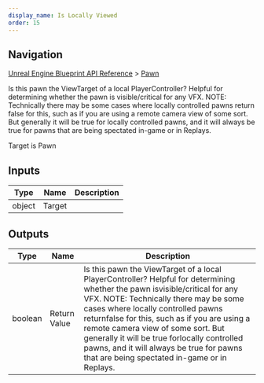 ```yaml
---
display_name: Is Locally Viewed
order: 15
---
```

## Navigation

[Unreal Engine Blueprint API Reference](https://dev.epicgames.com/documentation/en-us/unreal-engine/BlueprintAPI) > [Pawn](https://dev.epicgames.com/documentation/en-us/unreal-engine/BlueprintAPI/Pawn)

Is this pawn the ViewTarget of a local PlayerController? Helpful for determining whether the pawn is
visible/critical for any VFX. NOTE: Technically there may be some cases where locally controlled pawns return
false for this, such as if you are using a remote camera view of some sort. But generally it will be true for
locally controlled pawns, and it will always be true for pawns that are being spectated in-game or in Replays.

Target is Pawn

## Inputs

| Type | Name | Description |
| --- | --- | --- |
| object | Target |  |

## Outputs

| Type | Name | Description |
| --- | --- | --- |
| boolean | Return Value | Is this pawn the ViewTarget of a local PlayerController? Helpful for determining whether the pawn isvisible/critical for any VFX. NOTE: Technically there may be some cases where locally controlled pawns returnfalse for this, such as if you are using a remote camera view of some sort. But generally it will be true forlocally controlled pawns, and it will always be true for pawns that are being spectated in-game or in Replays. |
